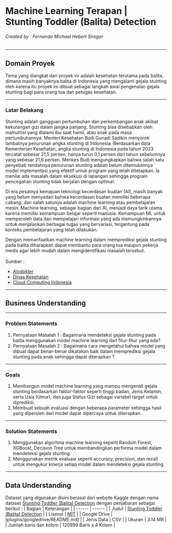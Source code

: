 # Machine Learning Terapan | Stunting Toddler (Balita) Detection
###### Created by : Fernando Michael Hebert Siregar

***
## Domain Proyek
Tema yang diangkat dari proyek ini adalah kesehatan terutama pada balita, dimana masih banyaknya balita di Indonesia yang mengalami gejala stunting oleh karena itu proyek ini dibuat sebagai langkah awal pengenalan gejala stunting bagi para orang tua dan petugas kesehatan.
***
### Latar Belakang
Stunting adalah gangguan pertumbuhan dan perkembangan anak akibat kekurangan gizi dalam jangka panjang. Stunting bisa disebabkan oleh malnutrisi yang dialami ibu saat hamil, atau anak pada masa pertumbuhannya. Menteri Kesehatan Budi Gunadi Sadikin menyoroti lambatnya penurunan angka stunting di Indonesia. Berdasarkan data Kementerian Kesehatan, angka stunting di Indonesia pada tahun 2023 tercatat sebesar 21,5 persen, hanya turun 0,1 persen dari tahun sebelumnya yang sebesar 21,6 persen. Menkes Budi mengungkapkan bahwa salah satu penyebab rendahnya penurunan stunting adalah belum ditemukannya model implementasi yang efektif untuk program yang telah ditetapkan. Ia menilai ada masalah dalam eksekusi di lapangan sehingga program pencegahan stunting tidak berjalan dengan optimal.<br>

Di era pesatnya kemajuan teknologi kecerdasan buatan (AI), masih banyak yang belum menyadari bahwa kecerdasan buatan memiliki beberapa cabang, dan salah satunya adalah machine learning atau pembelajaran mesin. Machine learning, sebagai bagian dari AI, menjadi daya tarik utama karena memiliki kemampuan belajar seperti manusia. Kemampuan ML untuk memperoleh data dan mempelajari informasi yang ada memungkinkannya untuk menjalankan berbagai tugas yang bervariasi, tergantung pada konteks pembelajaran yang telah dilakukan. <br>

Dengan memanfaatkan machine learning dalam memprediksi gejala stunting pada balita diharapkan dapat membantu para orang tua maupun pekerja medis agar lebih mudah dalam mengidentifikasi masalah tersebut.
<br>
<br>
Sumber : 
- [Alodokter](https://www.alodokter.com/stunting)
- [Dinas Kesehatan](https://dinkes.papua.go.id/menkes-budi-soroti-lambatnya-penurunan-angka-stunting-di-indonesia/#:~:text=Berdasarkan%20data%20Kementerian%20Kesehatan%2C%20angka,yang%20sebesar%2021%2C6%20persen.)
- [Cloud Computing Indonesia](https://www.cloudcomputing.id/pengetahuan-dasar/apa-itu-machine-learning)
***
## Business Understanding
***
### Problem Statements
1. Pernyataan Masalah 1 : Bagaimana mendeteksi gejala stunting pada balita menggunakan model machine learning dari fitur-fitur yang ada?
2. Pernyataan Masalah 2 : Bagaimana cara mengetahui bahwa model yang dibuat dapat benar-benar dikatakan baik dalam memprediksi gejala stunting pada anak sehingga dapat diterapkan ? 
***
### Goals
1. Membangun model machine learning yang mampu mengenali gejala stunting berdasarkan faktor-faktor seperti tinggi badan, Jenis Kelamin, serta Usia (Umur), dan juga Status Gizi sebagai variabel target untuk diprediksi.
2. Membuat sebuah evaluasi dengan beberapa parameter sehingga hasil yang diperoleh dari model dapat dipercaya untuk diterapkan.
***
### Solution Statements
1. Menggunakan algoritma machine learning seperti Random Forest, XGBoost, Decision Tree untuk membandingkan performa model dalam mendeteksi gejala stunting.
2. Menggunakan metrik evaluasi seperti accuracy, precision, dan recall untuk mengukur kinerja setiap model dalam mendeteksi gejala stunting.
***
## Data Understanding
Dataset yang digunakan disini berasal dari website Kaggle dengan nama dataset [Stunting Toddler (Balita) Detection](https://www.kaggle.com/datasets/rendiputra/stunting-balita-detection-121k-rows) dengan penjabaran sebagai berikut : 
| Bagian | Keterangan |
| ------ | ------ |
| Judul | [Stunting Toddler (Balita) Detection](https://www.kaggle.com/datasets/rendiputra/stunting-balita-detection-121k-rows)  |
| Lisensi | [MIT](plugins/github/README.md) |
| Google Drive | [plugins/googledrive/README.md] |
| Jenis Data | CSV |
| Ukuran | 3.14 MB |
| Jumlah baris dan kolom | 120999 Baris x 4 Kolom |